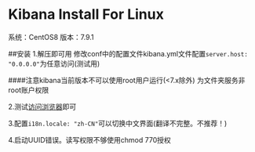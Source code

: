 # Kibana Install For Linux

  系统：CentOS8
  版本：7.9.1

##安装
  1.解压即可用 修改conf中的配置文件kibana.yml文件配置`server.host: "0.0.0.0"`为任意访问(测试用)
  
  ####注意kibana当前版本不可以使用root用户运行(<7.x除外)
  为文件夹服务非root账户权限
  
  2.测试[访问浏览器](http://ip:5601)即可
  
  3.配置`i18n.locale: "zh-CN"`可以切换中文界面(翻译不完整。不推荐！)
  
  4.启动UUID错误。读写权限不够使用chmod 770授权
